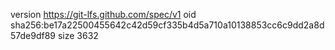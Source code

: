 version https://git-lfs.github.com/spec/v1
oid sha256:be17a22500455642c42d59cf335b4d5a710a10138853cc6c9dd2a8d57de9df89
size 3632

